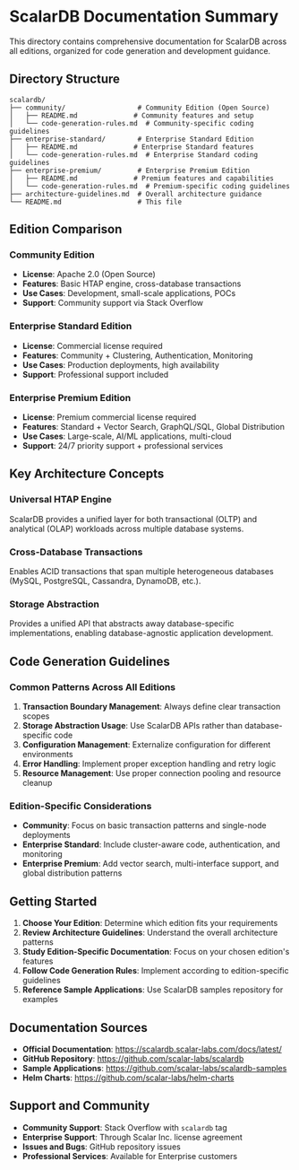 # ScalarDB Documentation Summary

This directory contains comprehensive documentation for ScalarDB across all editions, organized for code generation and development guidance.

## Directory Structure

```
scalardb/
├── community/                  # Community Edition (Open Source)
│   ├── README.md              # Community features and setup
│   └── code-generation-rules.md  # Community-specific coding guidelines
├── enterprise-standard/        # Enterprise Standard Edition
│   ├── README.md              # Enterprise Standard features
│   └── code-generation-rules.md  # Enterprise Standard coding guidelines
├── enterprise-premium/         # Enterprise Premium Edition
│   ├── README.md              # Premium features and capabilities
│   └── code-generation-rules.md  # Premium-specific coding guidelines
├── architecture-guidelines.md  # Overall architecture guidance
└── README.md                   # This file
```

## Edition Comparison

### Community Edition
- **License**: Apache 2.0 (Open Source)
- **Features**: Basic HTAP engine, cross-database transactions
- **Use Cases**: Development, small-scale applications, POCs
- **Support**: Community support via Stack Overflow

### Enterprise Standard Edition
- **License**: Commercial license required
- **Features**: Community + Clustering, Authentication, Monitoring
- **Use Cases**: Production deployments, high availability
- **Support**: Professional support included

### Enterprise Premium Edition
- **License**: Premium commercial license required
- **Features**: Standard + Vector Search, GraphQL/SQL, Global Distribution
- **Use Cases**: Large-scale, AI/ML applications, multi-cloud
- **Support**: 24/7 priority support + professional services

## Key Architecture Concepts

### Universal HTAP Engine
ScalarDB provides a unified layer for both transactional (OLTP) and analytical (OLAP) workloads across multiple database systems.

### Cross-Database Transactions
Enables ACID transactions that span multiple heterogeneous databases (MySQL, PostgreSQL, Cassandra, DynamoDB, etc.).

### Storage Abstraction
Provides a unified API that abstracts away database-specific implementations, enabling database-agnostic application development.

## Code Generation Guidelines

### Common Patterns Across All Editions
1. **Transaction Boundary Management**: Always define clear transaction scopes
2. **Storage Abstraction Usage**: Use ScalarDB APIs rather than database-specific code
3. **Configuration Management**: Externalize configuration for different environments
4. **Error Handling**: Implement proper exception handling and retry logic
5. **Resource Management**: Use proper connection pooling and resource cleanup

### Edition-Specific Considerations
- **Community**: Focus on basic transaction patterns and single-node deployments
- **Enterprise Standard**: Include cluster-aware code, authentication, and monitoring
- **Enterprise Premium**: Add vector search, multi-interface support, and global distribution patterns

## Getting Started

1. **Choose Your Edition**: Determine which edition fits your requirements
2. **Review Architecture Guidelines**: Understand the overall architecture patterns
3. **Study Edition-Specific Documentation**: Focus on your chosen edition's features
4. **Follow Code Generation Rules**: Implement according to edition-specific guidelines
5. **Reference Sample Applications**: Use ScalarDB samples repository for examples

## Documentation Sources

- **Official Documentation**: https://scalardb.scalar-labs.com/docs/latest/
- **GitHub Repository**: https://github.com/scalar-labs/scalardb
- **Sample Applications**: https://github.com/scalar-labs/scalardb-samples
- **Helm Charts**: https://github.com/scalar-labs/helm-charts

## Support and Community

- **Community Support**: Stack Overflow with `scalardb` tag
- **Enterprise Support**: Through Scalar Inc. license agreement
- **Issues and Bugs**: GitHub repository issues
- **Professional Services**: Available for Enterprise customers